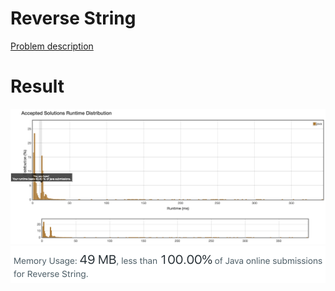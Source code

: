# Reverse String

[Problem description](https://leetcode.com/problems/reverse-string/description)

# Result

![result_runtime](result_runtime.png)
![result_space](result_space.png)
